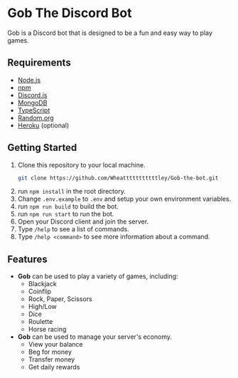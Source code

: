 # Gob The Discord Bot

Gob is a Discord bot that is designed to be a fun and easy way to play games.

## Requirements

- [Node.js](https://nodejs.org)
- [npm](https://www.npmjs.com)
- [Discord.js](https://discord.js.org)
- [MongoDB](https://www.mongodb.com)
- [TypeScript](https://www.typescriptlang.org)
- [Random.org](https://www.random.org)
- [Heroku](https://www.heroku.com) (optional)

## Getting Started

1. Clone this repository to your local machine.
   ```bash
   git clone https://github.com/Wheatttttttttttley/Gob-the-bot.git
   ```
1. run `npm install` in the root directory.
1. Change `.env.example` to `.env` and setup your own environment variables.
1. run `npm run build` to build the bot.
1. run `npm run start` to run the bot.
1. Open your Discord client and join the server.
1. Type `/help` to see a list of commands.
1. Type `/help <command>` to see more information about a command.

## Features

- **Gob** can be used to play a variety of games, including:
  - Blackjack
  - Coinflip
  - Rock, Paper, Scissors
  - High/Low
  - Dice
  - Roulette
  - Horse racing
- **Gob** can be used to manage your server's economy.
  - View your balance
  - Beg for money
  - Transfer money
  - Get daily rewards
